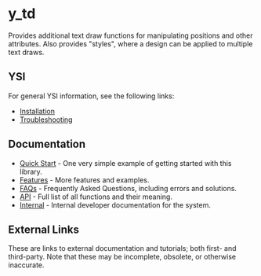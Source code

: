 # y_td

Provides additional text draw functions for manipulating positions and other attributes.  Also provides "styles", where a design can be applied to multiple text draws.

## YSI

For general YSI information, see the following links:

* [Installation](../installation.md)
* [Troubleshooting](../troubleshooting.md)

## Documentation

* [Quick Start](y_td/quick-start.md) - One very simple example of getting started with this library.
* [Features](y_td/features.md) - More features and examples.
* [FAQs](y_td/faqs.md) - Frequently Asked Questions, including errors and solutions.
* [API](y_td/api.md) - Full list of all functions and their meaning.
* [Internal](y_td/internal.md) - Internal developer documentation for the system.

## External Links

These are links to external documentation and tutorials; both first- and third-party.  Note that these may be incomplete, obsolete, or otherwise inaccurate.

